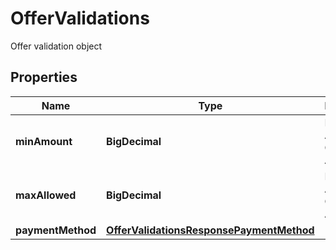 

# OfferValidations

Offer validation object

## Properties

| Name | Type | Description | Notes |
|------------ | ------------- | ------------- | -------------|
|**minAmount** | **BigDecimal** | Minimum Amount for Offer to be Applicable |  [optional] |
|**maxAllowed** | **BigDecimal** | Maximum Amount for Offer to be Applicable |  |
|**paymentMethod** | [**OfferValidationsResponsePaymentMethod**](OfferValidationsResponsePaymentMethod.md) |  |  |



